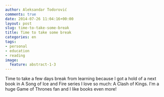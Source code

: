 ```yaml
---
author: Aleksandar Todorović
comments: true
date: 2014-07-26 11:04:16+00:00
layout: post
slug: time-to-take-some-break
title: Time to take some break
categories: en
tags:
- personal
- education
- reading
image:
  feature: abstract-1-3
---
```


Time to take a few days break from learning because I got a hold of a next book in A Song of Ice and Fire series I love so much: A Clash of Kings. I'm a huge Game of Thrones fan and I like books even more!
